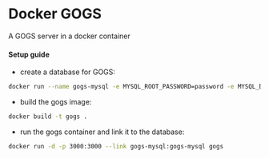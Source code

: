 # Docker GOGS
A GOGS server in a docker container
#### Setup guide
- create a database for GOGS:
```bash
docker run --name gogs-mysql -e MYSQL_ROOT_PASSWORD=password -e MYSQL_DATABASE=gogs -d mysql:5.7
```
- build the gogs image:
```bash
docker build -t gogs .
```
- run the gogs container and link it to the database:
```bash
docker run -d -p 3000:3000 --link gogs-mysql:gogs-mysql gogs
```

